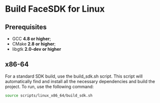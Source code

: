 # Build FaceSDK for Linux
## Prerequisites 
* GCC **4.8 or higher**;
* CMake **2.8 or higher**;
* libgtk **2.0-dev or higher**
## x86-64

For a standard SDK build, use the build_sdk.sh script. This script will automatically find and install all the necessary dependencies and build the project. To run, use the following command:

```bash
source scripts/linux_x86_64/build_sdk.sh
```
